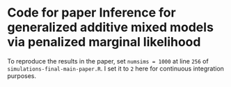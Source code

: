 # Code for paper Inference for generalized additive mixed models via penalized marginal likelihood

To reproduce the results in the paper, set `numsims = 1000` at line `256` of `simulations-final-main-paper.R`.
I set it to `2` here for continuous integration purposes.
